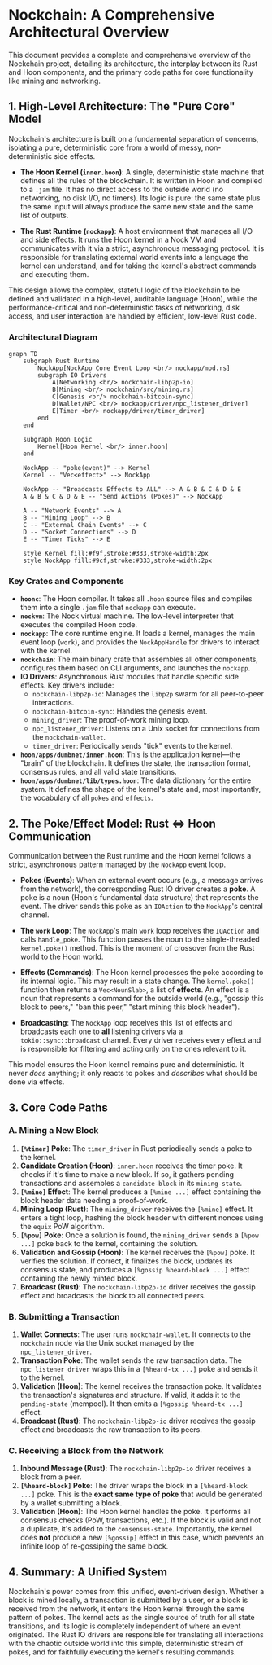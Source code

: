 # Nockchain: A Comprehensive Architectural Overview

This document provides a complete and comprehensive overview of the Nockchain project, detailing its architecture, the interplay between its Rust and Hoon components, and the primary code paths for core functionality like mining and networking.

## 1. High-Level Architecture: The "Pure Core" Model

Nockchain's architecture is built on a fundamental separation of concerns, isolating a pure, deterministic core from a world of messy, non-deterministic side effects.

*   **The Hoon Kernel (`inner.hoon`)**: A single, deterministic state machine that defines all the rules of the blockchain. It is written in Hoon and compiled to a `.jam` file. It has no direct access to the outside world (no networking, no disk I/O, no timers). Its logic is pure: the same state plus the same input will always produce the same new state and the same list of outputs.

*   **The Rust Runtime (`nockapp`)**: A host environment that manages all I/O and side effects. It runs the Hoon kernel in a Nock VM and communicates with it via a strict, asynchronous messaging protocol. It is responsible for translating external world events into a language the kernel can understand, and for taking the kernel's abstract commands and executing them.

This design allows the complex, stateful logic of the blockchain to be defined and validated in a high-level, auditable language (Hoon), while the performance-critical and non-deterministic tasks of networking, disk access, and user interaction are handled by efficient, low-level Rust code.

### Architectural Diagram

```mermaid
graph TD
    subgraph Rust Runtime
        NockApp[NockApp Core Event Loop <br/> nockapp/mod.rs]
        subgraph IO Drivers
            A[Networking <br/> nockchain-libp2p-io]
            B[Mining <br/> nockchain/src/mining.rs]
            C[Genesis <br/> nockchain-bitcoin-sync]
            D[Wallet/NPC <br/> nockapp/driver/npc_listener_driver]
            E[Timer <br/> nockapp/driver/timer_driver]
        end
    end

    subgraph Hoon Logic
        Kernel[Hoon Kernel <br/> inner.hoon]
    end

    NockApp -- "poke(event)" --> Kernel
    Kernel -- "Vec<effect>" --> NockApp

    NockApp -- "Broadcasts Effects to ALL" --> A & B & C & D & E
    A & B & C & D & E -- "Send Actions (Pokes)" --> NockApp

    A -- "Network Events" --> A
    B -- "Mining Loop" --> B
    C -- "External Chain Events" --> C
    D -- "Socket Connections" --> D
    E -- "Timer Ticks" --> E

    style Kernel fill:#f9f,stroke:#333,stroke-width:2px
    style NockApp fill:#9cf,stroke:#333,stroke-width:2px
```

### Key Crates and Components

*   **`hoonc`**: The Hoon compiler. It takes all `.hoon` source files and compiles them into a single `.jam` file that `nockapp` can execute.
*   **`nockvm`**: The Nock virtual machine. The low-level interpreter that executes the compiled Hoon code.
*   **`nockapp`**: The core runtime engine. It loads a kernel, manages the main event loop (`work`), and provides the `NockAppHandle` for drivers to interact with the kernel.
*   **`nockchain`**: The main binary crate that assembles all other components, configures them based on CLI arguments, and launches the `nockapp`.
*   **IO Drivers**: Asynchronous Rust modules that handle specific side effects. Key drivers include:
    *   `nockchain-libp2p-io`: Manages the `libp2p` swarm for all peer-to-peer interactions.
    *   `nockchain-bitcoin-sync`: Handles the genesis event.
    *   `mining_driver`: The proof-of-work mining loop.
    *   `npc_listener_driver`: Listens on a Unix socket for connections from the `nockchain-wallet`.
    *   `timer_driver`: Periodically sends "tick" events to the kernel.
*   **`hoon/apps/dumbnet/inner.hoon`**: This is the application kernel—the "brain" of the blockchain. It defines the state, the transaction format, consensus rules, and all valid state transitions.
*   **`hoon/apps/dumbnet/lib/types.hoon`**: The data dictionary for the entire system. It defines the shape of the kernel's state and, most importantly, the vocabulary of all `pokes` and `effects`.

## 2. The Poke/Effect Model: Rust <=> Hoon Communication

Communication between the Rust runtime and the Hoon kernel follows a strict, asynchronous pattern managed by the `NockApp` event loop.

*   **Pokes (Events)**: When an external event occurs (e.g., a message arrives from the network), the corresponding Rust IO driver creates a **poke**. A poke is a noun (Hoon's fundamental data structure) that represents the event. The driver sends this poke as an `IOAction` to the `NockApp`'s central channel.

*   **The `work` Loop**: The `NockApp`'s main `work` loop receives the `IOAction` and calls `handle_poke`. This function passes the noun to the single-threaded `kernel.poke()` method. This is the moment of crossover from the Rust world to the Hoon world.

*   **Effects (Commands)**: The Hoon kernel processes the poke according to its internal logic. This may result in a state change. The `kernel.poke()` function then returns a `Vec<NounSlab>`, a list of **effects**. An effect is a noun that represents a command for the outside world (e.g., "gossip this block to peers," "ban this peer," "start mining this block header").

*   **Broadcasting**: The `NockApp` loop receives this list of effects and broadcasts each one to **all** listening drivers via a `tokio::sync::broadcast` channel. Every driver receives every effect and is responsible for filtering and acting only on the ones relevant to it.

This model ensures the Hoon kernel remains pure and deterministic. It never *does* anything; it only reacts to pokes and *describes* what should be done via effects.

## 3. Core Code Paths

### A. Mining a New Block

1.  **`[%timer]` Poke**: The `timer_driver` in Rust periodically sends a poke to the kernel.
2.  **Candidate Creation (Hoon)**: `inner.hoon` receives the timer poke. It checks if it's time to make a new block. If so, it gathers pending transactions and assembles a `candidate-block` in its `mining-state`.
3.  **`[%mine]` Effect**: The kernel produces a `[%mine ...]` effect containing the block header data needing a proof-of-work.
4.  **Mining Loop (Rust)**: The `mining_driver` receives the `[%mine]` effect. It enters a tight loop, hashing the block header with different nonces using the `equix` PoW algorithm.
5.  **`[%pow]` Poke**: Once a solution is found, the `mining_driver` sends a `[%pow ...]` poke back to the kernel, containing the solution.
6.  **Validation and Gossip (Hoon)**: The kernel receives the `[%pow]` poke. It verifies the solution. If correct, it finalizes the block, updates its consensus state, and produces a `[%gossip %heard-block ...]` effect containing the newly minted block.
7.  **Broadcast (Rust)**: The `nockchain-libp2p-io` driver receives the gossip effect and broadcasts the block to all connected peers.

### B. Submitting a Transaction

1.  **Wallet Connects**: The user runs `nockchain-wallet`. It connects to the `nockchain` node via the Unix socket managed by the `npc_listener_driver`.
2.  **Transaction Poke**: The wallet sends the raw transaction data. The `npc_listener_driver` wraps this in a `[%heard-tx ...]` poke and sends it to the kernel.
3.  **Validation (Hoon)**: The kernel receives the transaction poke. It validates the transaction's signatures and structure. If valid, it adds it to the `pending-state` (mempool). It then emits a `[%gossip %heard-tx ...]` effect.
4.  **Broadcast (Rust)**: The `nockchain-libp2p-io` driver receives the gossip effect and broadcasts the raw transaction to its peers.

### C. Receiving a Block from the Network

1.  **Inbound Message (Rust)**: The `nockchain-libp2p-io` driver receives a block from a peer.
2.  **`[%heard-block]` Poke**: The driver wraps the block in a `[%heard-block ...]` poke. This is the **exact same type of poke** that would be generated by a wallet submitting a block.
3.  **Validation (Hoon)**: The Hoon kernel handles the poke. It performs all consensus checks (PoW, transactions, etc.). If the block is valid and not a duplicate, it's added to the `consensus-state`. Importantly, the kernel does **not** produce a new `[%gossip]` effect in this case, which prevents an infinite loop of re-gossiping the same block.

## 4. Summary: A Unified System

Nockchain's power comes from this unified, event-driven design. Whether a block is mined locally, a transaction is submitted by a user, or a block is received from the network, it enters the Hoon kernel through the same pattern of pokes. The kernel acts as the single source of truth for all state transitions, and its logic is completely independent of where an event originated. The Rust IO drivers are responsible for translating all interactions with the chaotic outside world into this simple, deterministic stream of pokes, and for faithfully executing the kernel's resulting commands. 